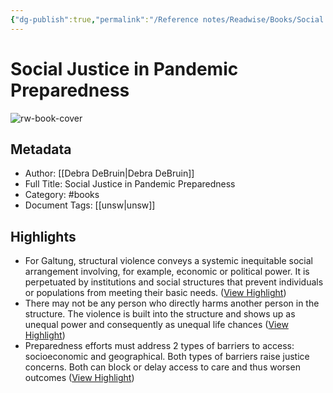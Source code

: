 ```yaml
---
{"dg-publish":true,"permalink":"/Reference notes/Readwise/Books/Social Justice in Pandemic Preparedness/"}
---
```


# Social Justice in Pandemic Preparedness

![rw-book-cover](https://readwise-assets.s3.amazonaws.com/static/images/article4.6bc1851654a0.png)

## Metadata
- Author: [[Debra DeBruin\|Debra DeBruin]]
- Full Title: Social Justice in Pandemic Preparedness
- Category: #books
- Document Tags: [[unsw\|unsw]]

## Highlights
- For Galtung, structural violence conveys a systemic inequitable social arrangement involving, for example, economic or political power. It is perpetuated by institutions and social structures that prevent individuals or populations from meeting their basic needs. ([View Highlight](https://read.readwise.io/read/01h41vzzeccjdy5207w0gqtckn))
- There may not be any person who directly harms another person in the structure. The violence is built into the structure and shows up as unequal power and consequently as unequal life chances ([View Highlight](https://read.readwise.io/read/01h41w0hzjqd6yb3r99nqthsgm))
- Preparedness efforts must address 2 types of barriers to access: socioeconomic and geographical. Both types of barriers raise justice concerns. Both can block or delay access to care and thus worsen outcomes ([View Highlight](https://read.readwise.io/read/01h4gg4xx145dpgxy9w6rve18s))
